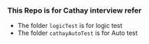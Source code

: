 ### This Repo is for Cathay interview refer

- The folder `logicTest` is for logic test
- The folder `cathayAutoTest` is for Auto test 